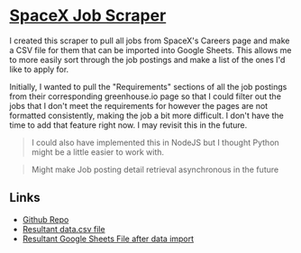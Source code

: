 # [SpaceX Job Scraper](https://github.com/charlescoult/cc-spacex-jobs)

I created this scraper to pull all jobs from SpaceX's Careers page and make a CSV file for them that can be imported into Google Sheets. This allows me to more easily sort through the job postings and make a list of the ones I'd like to apply for.

Initially, I wanted to pull the "Requirements" sections of all the job postings from their corresponding greenhouse.io page so that I could filter out the jobs that I don't meet the requirements for however the pages are not formatted consistently, making the job a bit more difficult. I don't have the time to add that feature right now. I may revisit this in the future.

> I could also have implemented this in NodeJS but I thought Python might be a little easier to work with.

> Might make Job posting detail retrieval asynchronous in the future


## Links
* [Github Repo](https://github.com/charlescoult/cc-spacex-jobs)
* [Resultant data.csv file](https://github.com/charlescoult/cc-spacex-jobs/blob/main/data.csv)
* [Resultant Google Sheets File after data import](https://docs.google.com/spreadsheets/d/1LGkjn_iTnz8m2clZprVUUnkthaA8Z5F2cNWgeCClgnM/edit?usp=sharing)
